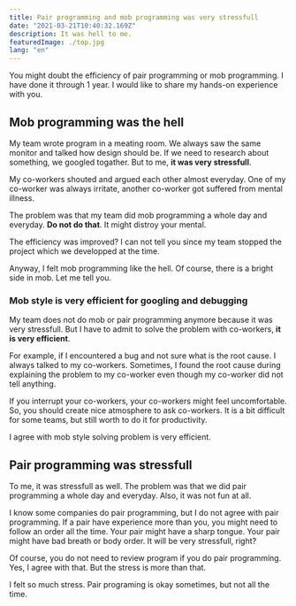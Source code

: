 ```yaml
---
title: Pair programming and mob programming was very stressfull
date: "2021-03-21T10:40:32.169Z"
description: It was hell to me.
featuredImage: ./top.jpg
lang: "en"
---
```


You might doubt the efficiency of pair programming or mob programming. I have done it through 1 year. I would like to share my hands-on experience with you.

## Mob programming was the hell

My team wrote program in a meating room. We always saw the same monitor and talked how design should be. If we need to research about something, we googled togather. But to me, **it was very stressfull**.

My co-workers shouted and argued each other almost everyday. One of my co-worker was always irritate, another co-worker got suffered from mental illness. 

The problem was that my team did mob programming a whole day and everyday. **Do not do that**. It might distroy your mental.

The efficiency was improved? I can not tell you since my team stopped the project which we developped at the time.

Anyway, I felt mob programming like the hell. Of course, there is a bright side in mob. Let me tell you.

### Mob style is very efficient for googling and debugging

My team does not do mob or pair programming anymore because it was very stressfull. But I have to admit to solve the problem with co-workers, **it is very efficient**.

For example, if I encountered a bug and not sure what is the root cause. I always talked to my co-workers. Sometimes, I found the root cause during explaining the problem to my co-worker even though my co-worker did not tell anything.

If you interrupt your co-workers, your co-workers might feel uncomfortable. So, you should create nice atmosphere to ask co-workers. It is a bit difficult for some teams, but still worth to do it for productivity.

I agree with mob style solving problem is very efficient.


## Pair programming was stressfull

To me, it was stressfull as well. The problem was that we did pair programming a whole day and everyday. Also, it was not fun at all.

I know some companies do pair programming, but I do not agree with pair programming. If a pair have experience more than you, you might need to follow an order all the time. Your pair might have a sharp tongue. Your pair might have bad breath or body order. It will be very stressfull, right?

Of course, you do not need to review program if you do pair programming. Yes, I agree with that. But the stress is more than that.

I felt so much stress. Pair programing is okay sometimes, but not all the time.




